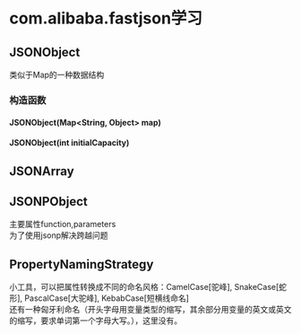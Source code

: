 # com.alibaba.fastjson学习

## JSONObject
类似于Map的一种数据结构
### 构造函数
#### JSONObject(Map<String, Object> map)
#### JSONObject(int initialCapacity)

## JSONArray

## JSONPObject
主要属性function,parameters  
为了使用jsonp解决跨越问题

## PropertyNamingStrategy
小工具，可以把属性转换成不同的命名风格：CamelCase[驼峰], SnakeCase[蛇形], PascalCase[大驼峰], KebabCase[短横线命名]  
还有一种匈牙利命名（开头字母用变量类型的缩写，其余部分用变量的英文或英文的缩写，要求单词第一个字母大写。），这里没有。

